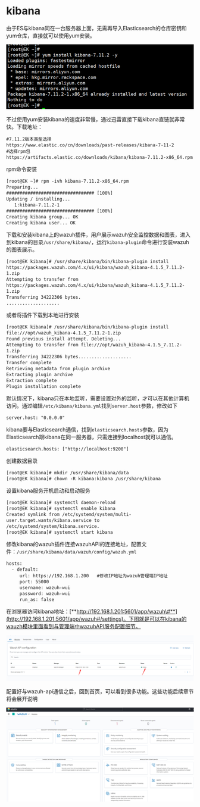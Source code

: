 # kibana

由于ES与kibana同在一台服务器上面，无需再导入Elasticsearch的仓库密钥和yum仓库，直接就可以使用yum安装。

![](../../../.gitbook/assets/image%20%2862%29.png)

不过使用yum安装kibana的速度非常慢，通过迅雷直接下载kibana直链就非常快。下载地址：

```text
#7.11.2版本类型选择
https://www.elastic.co/cn/downloads/past-releases/kibana-7-11-2
#选择rpm包
https://artifacts.elastic.co/downloads/kibana/kibana-7.11.2-x86_64.rpm
```

rpm命令安装

```text
[root@EK ~]# rpm -ivh kibana-7.11.2-x86_64.rpm 
Preparing...                          ################################# [100%]
Updating / installing...
   1:kibana-7.11.2-1                  ################################# [100%]
Creating kibana group... OK
Creating kibana user... OK
```

下载和安装kibana上的wazuh插件，用户展示wazuh安全监控数据和图表，进入到kibana的目录`/usr/share/kibana/`，运行`kibana-plugin`命令进行安装wazuh的图表展示。

```text
[root@EK kibana]# /usr/share/kibana/bin/kibana-plugin install https://packages.wazuh.com/4.x/ui/kibana/wazuh_kibana-4.1.5_7.11.2-1.zip
Attempting to transfer from https://packages.wazuh.com/4.x/ui/kibana/wazuh_kibana-4.1.5_7.11.2-1.zip
Transferring 34222306 bytes.
....................
```

或者将插件下载到本地进行安装

```text
[root@EK kibana]# /usr/share/kibana/bin/kibana-plugin install file:///opt/wazuh_kibana-4.1.5_7.11.2-1.zip 
Found previous install attempt. Deleting...
Attempting to transfer from file:///opt/wazuh_kibana-4.1.5_7.11.2-1.zip
Transferring 34222306 bytes....................
Transfer complete
Retrieving metadata from plugin archive
Extracting plugin archive
Extraction complete
Plugin installation complete
```

默认情况下，kibana只在本地监听，需要设置对外的监听，才可以在其他计算机访问。通过编辑`/etc/kibana/kibana.yml`找到`server.host`参数，修改如下

```text
server.host: "0.0.0.0"
```

kibana要与Elasticsearch通信，找到`elasticsearch.hosts`参数，因为Elasticsearch跟kibana在同一服务器，只需连接到localhost就可以通信。

```text
elasticsearch.hosts: ["http://localhost:9200"]
```

创建数据目录

```text
[root@EK kibana]# mkdir /usr/share/kibana/data
[root@EK kibana]# chown -R kibana:kibana /usr/share/kibana
```

设置kibana服务开机启动和启动服务

```text
[root@EK kibana]# systemctl daemon-reload
[root@EK kibana]# systemctl enable kibana
Created symlink from /etc/systemd/system/multi-user.target.wants/kibana.service to /etc/systemd/system/kibana.service.
[root@EK kibana]# systemctl start kibana
```

修改kibana的wazuh插件连接wazuhAPI的连接地址，配置文件：`/usr/share/kibana/data/wazuh/config/wazuh.yml` 

```text
hosts:
  - default:
     url: https://192.168.1.200   #修改IP地址为wazuh管理端IP地址
     port: 55000
     username: wazuh-wui
     password: wazuh-wui
     run_as: false
```

在浏览器访问kibana地址：[**http://192.168.1.201:5601/app/wazuh\#**](http://192.168.1.201:5601/app/wazuh#/settings)。下图就是可以在kibana的wauzh模块里面看到与管理端中wazuhAPI服务配置细节。

![](../../../.gitbook/assets/image%20%2863%29.png)

配置好与wazuh-api通信之后，回到首页，可以看到很多功能。这些功能后续章节将会展开说明

![](../../../.gitbook/assets/image%20%2831%29.png)



